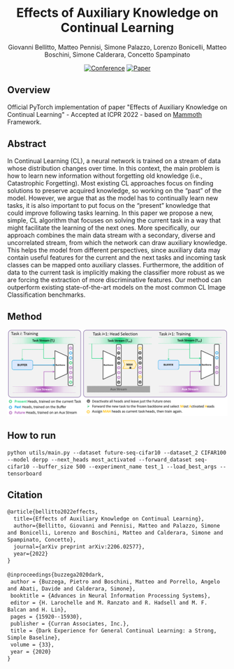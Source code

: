 <div align="center"> 

# Effects of Auxiliary Knowledge on Continual Learning
Giovanni Bellitto, Matteo Pennisi, Simone Palazzo, Lorenzo Bonicelli, Matteo Boschini, Simone Calderara, Concetto Spampinato

[![Conference](http://img.shields.io/badge/ICPR-2022-4b44ce.svg)](https://ieeexplore.ieee.org/document/9956694)
[![Paper](http://img.shields.io/badge/paper-arxiv.2206.02577-B31B1B.svg)](https://arxiv.org/pdf/2206.02577)


</div>

## Overview
Official PyTorch implementation of paper "Effects of Auxiliary Knowledge on Continual Learning" - Accepted at ICPR 2022 - based on [Mammoth](https://github.com/aimagelab/mammoth) Framework.


## Abstract

In Continual Learning (CL), a neural network is trained on a stream of data whose distribution changes over time.
In this context, the main problem is how to learn new information without forgetting old knowledge (i.e., Catastrophic Forgetting).
Most existing CL approaches focus on finding solutions to preserve acquired knowledge, so working on the “past” of the model. However, we argue that as the model has to continually learn new tasks, it is also important to put focus on the “present” knowledge that could improve following tasks learning. In this paper we propose a new, simple, CL algorithm that focuses on solving the current task in a way that might facilitate the learning of the next ones. More specifically, our approach combines the main data stream with a secondary, diverse and uncorrelated stream, from which the network can draw auxiliary knowledge. This helps the model from different perspectives, since auxiliary data may contain useful features for the current and the next tasks and incoming task classes can be mapped onto auxiliary classes. Furthermore, the addition of data to the current task is implicitly making the classifier more robust as we are forcing the extraction of more discriminative features. Our method can outperform existing state-of-the-art models on the most common CL Image Classification benchmarks.

## Method

![alt text](https://github.com/perceivelab/cl-mah/blob/main/imgs/MHA.png?raw=true)



## How to run
```
python utils/main.py --dataset future-seq-cifar10 --dataset_2 CIFAR100 --model derpp --next_heads most_activated --forward_dataset seq-cifar10 --buffer_size 500 --experiment_name test_1 --load_best_args --tensorboard
```

## Citation
```
@article{bellitto2022effects,
  title={Effects of Auxiliary Knowledge on Continual Learning},
  author={Bellitto, Giovanni and Pennisi, Matteo and Palazzo, Simone and Bonicelli, Lorenzo and Boschini, Matteo and Calderara, Simone and Spampinato, Concetto},
  journal={arXiv preprint arXiv:2206.02577},
  year={2022}
}

@inproceedings{buzzega2020dark,
 author = {Buzzega, Pietro and Boschini, Matteo and Porrello, Angelo and Abati, Davide and Calderara, Simone},
 booktitle = {Advances in Neural Information Processing Systems},
 editor = {H. Larochelle and M. Ranzato and R. Hadsell and M. F. Balcan and H. Lin},
 pages = {15920--15930},
 publisher = {Curran Associates, Inc.},
 title = {Dark Experience for General Continual Learning: a Strong, Simple Baseline},
 volume = {33},
 year = {2020}
}
```
